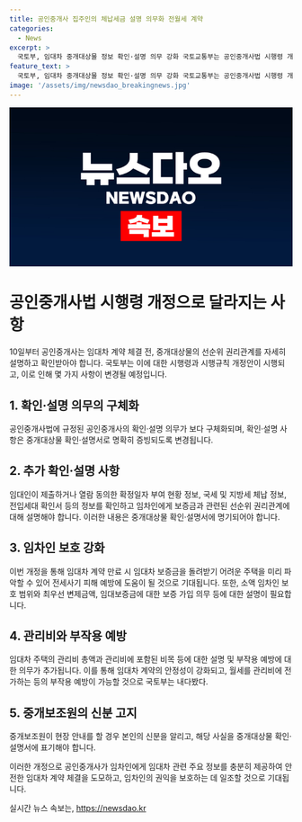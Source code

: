 ```yaml
---
title: 공인중개사 집주인의 체납세금 설명 의무화 전월세 계약
categories:
  - News
excerpt: >
  국토부, 임대차 중개대상물 정보 확인·설명 의무 강화 국토교통부는 공인중개사법 시행령 개정으로 공인중개사의 중개대상물 확인·설명 의무를 강화했다. 새로운 개정안은 중개대상물 확인·설명서를 통해 세부 내용을 명확히 증빙하도록 하며, 임차인이 보다 안전한 임대차 계약을 체결할 수 있도록 지원한다. 또한, 보호법령에 따른 소액 임차인 범위와 관리비 등에 대한 설명 의무도 부과되어 임대차 계약의 안정성을 높일 것으로 기대된다.
feature_text: >
  국토부, 임대차 중개대상물 정보 확인·설명 의무 강화 국토교통부는 공인중개사법 시행령 개정으로 공인중개사의 중개대상물 확인·설명 의무를 강화했다. 새로운 개정안은 중개대상물 확인·설명서를 통해 세부 내용을 명확히 증빙하도록 하며, 임차인이 보다 안전한 임대차 계약을 체결할 수 있도록 지원한다. 또한, 보호법령에 따른 소액 임차인 범위와 관리비 등에 대한 설명 의무도 부과되어 임대차 계약의 안정성을 높일 것으로 기대된다.
image: '/assets/img/newsdao_breakingnews.jpg'
---
```


<p><img src="/assets/img/newsdao_breakingnews.jpg" alt="firstkoreanews 속보" /></p>

<h1>공인중개사법 시행령 개정으로 달라지는 사항</h1>

<p data-ke-size="size16">10일부터 공인중개사는 임대차 계약 체결 전, 중개대상물의 선순위 권리관계를 자세히 설명하고 확인받아야 합니다. 국토부는 이에 대한 시행령과 시행규칙 개정안이 시행되고, 이로 인해 몇 가지 사항이 변경될 예정입니다.</p>

<h2>1. 확인·설명 의무의 구체화</h2>

<p data-ke-size="size16">공인중개사법에 규정된 공인중개사의 확인·설명 의무가 보다 구체화되며, 확인·설명 사항은 중개대상물 확인·설명서로 명확히 증빙되도록 변경됩니다.</p>

<h2>2. 추가 확인·설명 사항</h2>

<p data-ke-size="size16">임대인이 제출하거나 열람 동의한 확정일자 부여 현황 정보, 국세 및 지방세 체납 정보, 전입세대 확인서 등의 정보를 확인하고 임차인에게 보증금과 관련된 선순위 권리관계에 대해 설명해야 합니다. 이러한 내용은 중개대상물 확인·설명서에 명기되어야 합니다.</p>

<h2>3. 임차인 보호 강화</h2>

<p data-ke-size="size16">이번 개정을 통해 임대차 계약 만료 시 임대차 보증금을 돌려받기 어려운 주택을 미리 파악할 수 있어 전세사기 피해 예방에 도움이 될 것으로 기대됩니다. 또한, 소액 임차인 보호 범위와 최우선 변제금액, 임대보증금에 대한 보증 가입 의무 등에 대한 설명이 필요합니다.</p>

<h2>4. 관리비와 부작용 예방</h2>

<p data-ke-size="size16">임대차 주택의 관리비 총액과 관리비에 포함된 비목 등에 대한 설명 및 부작용 예방에 대한 의무가 추가됩니다. 이를 통해 임대차 계약의 안정성이 강화되고, 월세를 관리비에 전가하는 등의 부작용 예방이 가능할 것으로 국토부는 내다봤다.</p>

<h2>5. 중개보조원의 신분 고지</h2>

<p data-ke-size="size16">중개보조원이 현장 안내를 할 경우 본인의 신분을 알리고, 해당 사실을 중개대상물 확인·설명서에 표기해야 합니다.</p>

<p data-ke-size="size16">이러한 개정으로 공인중개사가 임차인에게 임대차 관련 주요 정보를 충분히 제공하여 안전한 임대차 계약 체결을 도모하고, 임차인의 권익을 보호하는 데 일조할 것으로 기대됩니다.</p>
실시간 뉴스 속보는, <a href="https://newsdao.kr" rel="dofollow">https://newsdao.kr</a>


